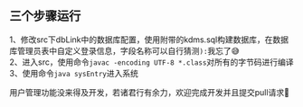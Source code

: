 ## 三个步骤运行

1、修改src下dbLink中的数据库配置，使用附带的kdms.sql构建数据库，在数据库管理员表中自定义登录信息，字段名称可以自行猜测`):`我忘了😅  
2、进入src，使用命令`javac -encoding UTF-8 *.class`对所有的字节码进行编译  
3、使用命令`java sysEntry`进入系统

用户管理功能没来得及开发，若诸君行有余力，欢迎完成开发并且提交pull请求🥳